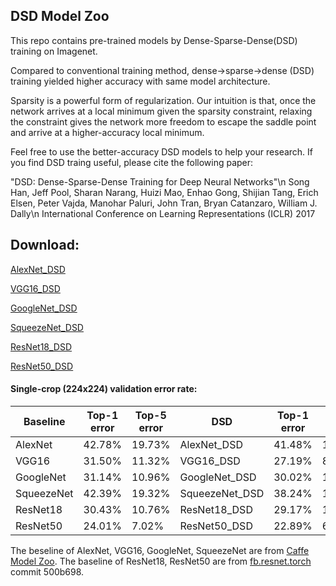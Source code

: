## DSD Model Zoo

This repo contains pre-trained models by Dense-Sparse-Dense(DSD) training on Imagenet.

Compared to conventional training method, dense→sparse→dense (DSD) training yielded higher
accuracy with same model architecture.

Sparsity is a powerful form of regularization. Our intuition is that, once the network arrives at a
local minimum given the sparsity constraint, relaxing the constraint gives the network more
freedom to escape the saddle point and arrive at a higher-accuracy local minimum.

Feel free to use the better-accuracy DSD models to help your research. If you find DSD traing useful, please cite the following paper:


"DSD: Dense-Sparse-Dense Training for Deep Neural Networks"\n
Song Han, Jeff Pool, Sharan Narang, Huizi Mao, Enhao Gong, Shijian Tang, Erich Elsen, Peter Vajda, Manohar Paluri, John Tran, Bryan Catanzaro, William J. Dally\n
International Conference on Learning Representations (ICLR) 2017



## Download:
[AlexNet_DSD](https://1drv.ms/u/s!AkOf0kjGMRd2bYhyLGPP0nffD2k)

[VGG16_DSD](https://1drv.ms/u/s!AkOf0kjGMRd2b0Wctt6d3NFNz3g)

[GoogleNet_DSD](https://1drv.ms/u/s!AkOf0kjGMRd2bAohUrIhGI8T_TI)

[SqueezeNet_DSD](https://1drv.ms/u/s!AkOf0kjGMRd2bgMQDqHa43dNYVM)

[ResNet18_DSD](https://1drv.ms/u/s!AkOf0kjGMRd2cENv91trxEzvYvs)

[ResNet50_DSD](https://1drv.ms/u/s!AkOf0kjGMRd2cSrUOTES_OAP8f8)


#### Single-crop (224x224) validation error rate:

| Baseline       | Top-1 error | Top-5 error | DSD           | Top-1 error | Top-5 error |
| -------------  | ----------- | ----------- | ------------- | ----------- | ----------- |
| AlexNet        | 42.78%      | 19.73%      | AlexNet_DSD   | 41.48%      | 18.71%      |
| VGG16          | 31.50%      | 11.32%      | VGG16_DSD     | 27.19%      | 8.67%       | 
| GoogleNet      | 31.14%      | 10.96%      | GoogleNet_DSD | 30.02%      | 10.34%      |
| SqueezeNet     | 42.39%      | 19.32%      | SqueezeNet_DSD| 38.24%      | 16.53%      | 
| ResNet18       | 30.43%      | 10.76%      | ResNet18_DSD  | 29.17%	     | 10.13%      | 
| ResNet50       | 24.01%      | 7.02%       | ResNet50_DSD  | 22.89%	     | 6.47%       | 

The beseline of AlexNet, VGG16, GoogleNet, SqueezeNet are from [Caffe Model Zoo](https://github.com/BVLC/caffe/wiki/Model-Zoo).
The baseline of ResNet18, ResNet50 are from [fb.resnet.torch](https://github.com/facebook/fb.resnet.torch) commit 500b698.



